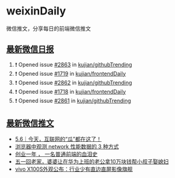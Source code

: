 # weixinDaily
微信推文，分享每日的前端微信推文

## [最新微信日报](https://github.com/kujian/weixinDaily/issues)

<!--START_SECTION:activity-->
1. ❗ Opened issue [#2863](https://github.com/kujian/githubTrending/issues/2863) in [kujian/githubTrending](https://github.com/kujian/githubTrending)
2. ❗ Opened issue [#1719](https://github.com/kujian/frontendDaily/issues/1719) in [kujian/frontendDaily](https://github.com/kujian/frontendDaily)
3. ❗ Opened issue [#2862](https://github.com/kujian/githubTrending/issues/2862) in [kujian/githubTrending](https://github.com/kujian/githubTrending)
4. ❗ Opened issue [#1718](https://github.com/kujian/frontendDaily/issues/1718) in [kujian/frontendDaily](https://github.com/kujian/frontendDaily)
5. ❗ Opened issue [#2861](https://github.com/kujian/githubTrending/issues/2861) in [kujian/githubTrending](https://github.com/kujian/githubTrending)
<!--END_SECTION:activity-->


## [最新微信推文](https://weixin.qdkfweb.cn/)

<!-- BLOG-POST-LIST:START -->
- [5.6｜今天，互联网的“瓜”都在这了！](https://weixin.qdkfweb.cn/44425.html)
- [浏览器中观测 network 性能数据的 3 种方式](https://weixin.qdkfweb.cn/44411.html)
- [创业一年 ， 一名普通前端的血泪史](https://weixin.qdkfweb.cn/44384.html)
- [五一回老家，婆婆让在华为上班的老公拿10万块钱帮小叔子娶媳妇](https://weixin.qdkfweb.cn/44422.html)
- [vivo X100S外观公布：行业少有直边直屏影像旗舰](https://weixin.qdkfweb.cn/44435.html)
<!-- BLOG-POST-LIST:END -->